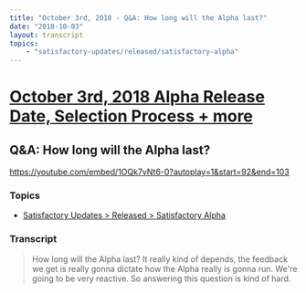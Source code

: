 ```yaml
---
title: "October 3rd, 2018 - Q&A: How long will the Alpha last?"
date: "2018-10-03"
layout: transcript
topics: 
    - "satisfactory-updates/released/satisfactory-alpha"
---
```

# [October 3rd, 2018 Alpha Release Date, Selection Process + more](../2018-10-03.md)
## Q&A: How long will the Alpha last?
https://youtube.com/embed/1OQk7vNt6-0?autoplay=1&start=92&end=103
### Topics
* [Satisfactory Updates > Released > Satisfactory Alpha](../topics/satisfactory-updates/released/satisfactory-alpha.md)

### Transcript

> How long will the Alpha last?
> It really kind of depends, the feedback
> we get is really gonna dictate
> how the Alpha really is gonna run.
> We're going to be very reactive.
> So answering this question is kind of hard.

